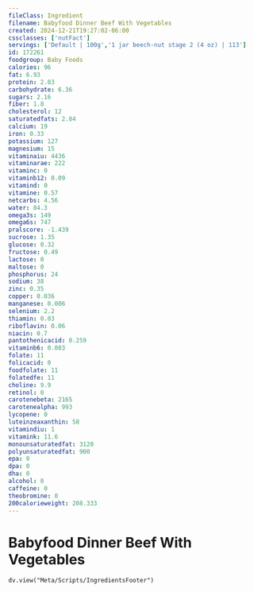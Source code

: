 ```yaml
---
fileClass: Ingredient
filename: Babyfood Dinner Beef With Vegetables
created: 2024-12-21T19:27:02-06:00
cssclasses: ['nutFact']
servings: ['Default | 100g','1 jar beech-nut stage 2 (4 oz) | 113']
id: 172261
foodgroup: Baby Foods
calories: 96
fat: 6.93
protein: 2.03
carbohydrate: 6.36
sugars: 2.16
fiber: 1.8
cholesterol: 12
saturatedfats: 2.84
calcium: 19
iron: 0.33
potassium: 127
magnesium: 15
vitaminaiu: 4436
vitaminarae: 222
vitaminc: 0
vitaminb12: 0.09
vitamind: 0
vitamine: 0.57
netcarbs: 4.56
water: 84.3
omega3s: 149
omega6s: 747
pralscore: -1.439
sucrose: 1.35
glucose: 0.32
fructose: 0.49
lactose: 0
maltose: 0
phosphorus: 24
sodium: 38
zinc: 0.35
copper: 0.036
manganese: 0.006
selenium: 2.2
thiamin: 0.03
riboflavin: 0.06
niacin: 0.7
pantothenicacid: 0.259
vitaminb6: 0.083
folate: 11
folicacid: 0
foodfolate: 11
folatedfe: 11
choline: 9.9
retinol: 0
carotenebeta: 2165
carotenealpha: 993
lycopene: 0
luteinzeaxanthin: 58
vitamindiu: 1
vitamink: 11.6
monounsaturatedfat: 3120
polyunsaturatedfat: 900
epa: 0
dpa: 0
dha: 0
alcohol: 0
caffeine: 0
theobromine: 0
200calorieweight: 208.333
---
```


# Babyfood Dinner Beef With Vegetables

```dataviewjs
dv.view("Meta/Scripts/IngredientsFooter")
```